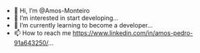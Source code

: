 - 👋 Hi, I’m @Amos-Monteiro
- 👀 I’m interested in start developing...
- 🌱 I’m currently learning to become a developer...
- 📫 How to reach me https://www.linkedin.com/in/amos-pedro-91a643250/...

<!---
Amos-Monteiro/Amos-Monteiro is a ✨ special ✨ repository because its `README.md` (this file) appears on your GitHub profile.
You can click the Preview link to take a look at your changes.
--->
